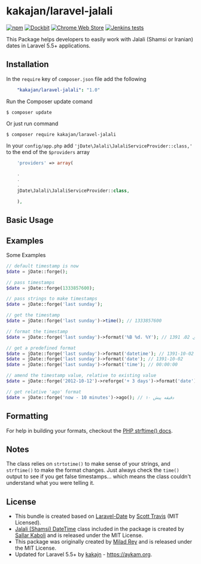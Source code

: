 kakajan/laravel-jalali
======

[![npm](https://img.shields.io/npm/l/express.svg?style=flat-square)](https://github.com/kakajan/laravel-jalali/blob/master/README.md) [![Dockbit](https://img.shields.io/dockbit/DockbitStatus/health.svg?token=TvavttxFHJ4qhnKstDxrvBXM&style=flat-square)](https://github.com/kakajan/laravel-jalali) [![Chrome Web Store](https://img.shields.io/chrome-web-store/price/nimelepbpejjlbmoobocpfnjhihnpked.svg?style=flat-square)](https://github.com/kakajan/laravel-jalali) [![Jenkins tests](https://img.shields.io/jenkins/t/https/jenkins.qa.ubuntu.com/view/Precise/view/All%20Precise/job/precise-desktop-amd64_default.svg?style=flat-square)](https://github.com/kakajan/laravel-jalali/releases/tag/1.0) 

This Package helps developers to easily work with Jalali (Shamsi or Iranian) dates in Laravel 5.5+ applications.

<a name="installation"></a>
## Installation

In the `require` key of `composer.json` file add the following

```yml
    "kakajan/laravel-jalali": "1.0"
```

Run the Composer update comand

    $ composer update

Or just run command

    $ composer require kakajan/laravel-jalali


In your `config/app.php` add `'jDate\Jalali\JalaliServiceProvider::class,'` to the end of the `$providers` array

```php
    'providers' => array(
    
    .
    .
    .
    jDate\Jalali\JalaliServiceProvider::class,

    ),
```

<a name="basic-usage"></a>
## Basic Usage
## Examples ##

Some Examples

```php
// default timestamp is now
$date = jDate::forge();

// pass timestamps
$date = jDate::forge(1333857600);

// pass strings to make timestamps
$date = jDate::forge('last sunday');

// get the timestamp
$date = jDate::forge('last sunday')->time(); // 1333857600

// format the timestamp
$date = jDate::forge('last sunday')->format('%B %d، %Y'); // دی 02، 1391

// get a predefined format
$date = jDate::forge('last sunday')->format('datetime'); // 1391-10-02 00:00:00
$date = jDate::forge('last sunday')->format('date'); // 1391-10-02
$date = jDate::forge('last sunday')->format('time'); // 00:00:00

// amend the timestamp value, relative to existing value
$date = jDate::forge('2012-10-12')->reforge('+ 3 days')->format('date'); // 1391-07-24

// get relative 'ago' format
$date = jDate::forge('now - 10 minutes')->ago(); // ۱۰ دقیقه پیش
```


## Formatting ##

For help in building your formats, checkout the [PHP strftime() docs](http://php.net/manual/en/function.strftime.php).

## Notes ##

The class relies on ``strtotime()`` to make sense of your strings, and ``strftime()`` to make the format changes.  Just always check the ``time()`` output to see if you get false timestamps... which means the class couldn't understand what you were telling it.

## License ##
- This bundle is created based on [Laravel-Date](https://github.com/swt83/laravel-date) by [Scott Travis](https://github.com/swt83) (MIT Licensed).  
- [Jalali (Shamsi) DateTime](https://github.com/sallar/jDateTime) class included in the package is created by [Sallar Kaboli](http://sallar.me) and is released under the MIT License. 
- This package was originally created by [Milad Rey](http://milad.io) and is released under the MIT License.
- Updated for Laravel 5.5+ by [kakajn](https://aybook.ir) - https://aykam.org.
